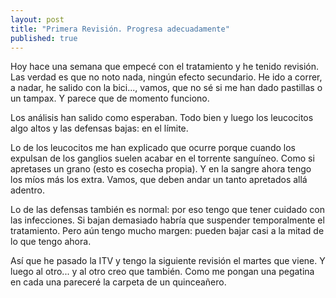 ```yaml
---
layout: post
title: "Primera Revisión. Progresa adecuadamente"
published: true
---
```


Hoy hace una semana que empecé con el tratamiento y he tenido revisión. Las verdad es que no noto nada, ningún efecto secundario. He ido a correr, a nadar, he salido con la bici..., vamos, que no sé si me han dado pastillas o un tampax. Y parece que de momento funciono.

Los análisis han salido como esperaban. Todo bien y luego los leucocitos algo altos y las defensas bajas: en el límite.

Lo de los leucocitos me han explicado que ocurre porque cuando los expulsan de los ganglios suelen acabar en el torrente sanguíneo. Como si apretases un grano (esto es cosecha propia). Y en la sangre ahora tengo los míos más los extra. Vamos, que deben andar un tanto apretados allá adentro.

Lo de las defensas también es normal: por eso tengo que tener cuidado con las infecciones. Si bajan demasiado habría que suspender temporalmente el tratamiento. Pero aún tengo mucho margen: pueden bajar casi a la mitad de lo que tengo ahora.

Así que he pasado la ITV y tengo la siguiente revisión el martes que viene. Y luego al otro... y al otro creo que también. Como me pongan una pegatina en cada una pareceré la carpeta de un quinceañero.
